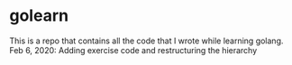 # golearn
This is a repo that contains all the code that I wrote while learning golang. 
Feb 6, 2020: Adding exercise code and restructuring the hierarchy 